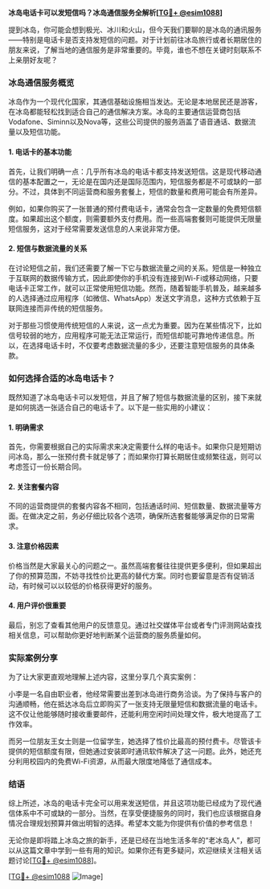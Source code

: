 **冰岛电话卡可以发短信吗？冰岛通信服务全解析[[TG💪+ @esim1088](https://t.me/s/esim1088)]**

提到冰岛，你可能会想到极光、冰川和火山，但今天我们要聊的是冰岛的通讯服务——特别是电话卡是否支持发短信的问题。对于计划前往冰岛旅行或者长期居住的朋友来说，了解当地的通信服务是非常重要的。毕竟，谁也不想在关键时刻联系不上亲朋好友呢？

### 冰岛通信服务概览

冰岛作为一个现代化国家，其通信基础设施相当发达。无论是本地居民还是游客，在冰岛都能轻松找到适合自己的通信解决方案。冰岛的主要通信运营商包括Vodafone、Siminn以及Nova等，这些公司提供的服务涵盖了语音通话、数据流量以及短信功能。

#### 1. 电话卡的基本功能

首先，让我们明确一点：几乎所有冰岛的电话卡都支持发送短信。这是现代移动通信的基本配置之一，无论是在国内还是国际范围内，短信服务都是不可或缺的一部分。不过，具体到不同运营商和服务套餐上，短信的数量和费用可能会有所差异。

例如，如果你购买了一张普通的预付费电话卡，通常会包含一定数量的免费短信额度。如果超出这个额度，则需要额外支付费用。而一些高端套餐则可能提供无限量短信服务，这对于经常需要发送信息的人来说非常方便。

#### 2. 短信与数据流量的关系

在讨论短信之前，我们还需要了解一下它与数据流量之间的关系。短信是一种独立于互联网的数据传输方式，因此即使你的手机没有连接到Wi-Fi或移动网络，只要电话卡正常工作，就可以正常使用短信功能。然而，随着智能手机普及，越来越多的人选择通过应用程序（如微信、WhatsApp）发送文字消息，这种方式依赖于互联网连接而非传统的短信服务。

对于那些习惯使用传统短信的人来说，这一点尤为重要。因为在某些情况下，比如信号较弱的地方，应用程序可能无法正常运行，而短信却能可靠地传递信息。所以，在选择电话卡时，不仅要考虑数据流量的多少，还要注意短信服务的具体条款。

### 如何选择合适的冰岛电话卡？

既然知道了冰岛电话卡可以发短信，并且了解了短信与数据流量的区别，接下来就是如何挑选一张适合自己的电话卡了。以下是一些实用的小建议：

#### 1. 明确需求

首先，你需要根据自己的实际需求来决定需要什么样的电话卡。如果你只是短期访问冰岛，那么一张预付费卡就足够了；而如果你打算长期居住或频繁往返，则可以考虑签订一份长期合同。

#### 2. 关注套餐内容

不同的运营商提供的套餐内容各不相同，包括通话时间、短信数量、数据流量等方面。在做决定之前，务必仔细比较各个选项，确保所选套餐能够满足你的日常需求。

#### 3. 注意价格因素

价格当然是大家最关心的问题之一。虽然高端套餐往往提供更多便利，但如果超出了你的预算范围，不妨寻找性价比更高的替代方案。同时也要留意是否有促销活动，有时候可以以较低的价格获得更好的服务。

#### 4. 用户评价很重要

最后，别忘了查看其他用户的反馈意见。通过社交媒体平台或者专门评测网站查找相关信息，可以帮助你更好地判断某个运营商的服务质量如何。

### 实际案例分享

为了让大家更直观地理解上述内容，这里分享几个真实案例：

小李是一名自由职业者，他经常需要出差到冰岛进行商务洽谈。为了保持与客户的沟通顺畅，他在抵达冰岛后立即购买了一张支持无限量短信和数据流量的电话卡。这不仅让他能够随时接收重要邮件，还能利用空闲时间处理文件，极大地提高了工作效率。

而另一位朋友王女士则是一位留学生，她选择了性价比最高的预付费卡。尽管该卡提供的短信额度有限，但她通过安装即时通讯软件解决了这一问题。此外，她还充分利用校园内的免费Wi-Fi资源，从而最大限度地降低了通信成本。

### 结语

综上所述，冰岛的电话卡完全可以用来发送短信，并且这项功能已经成为了现代通信体系中不可或缺的一部分。当然，在享受便捷服务的同时，我们也应该根据自身情况合理规划预算并做出明智的选择。希望本文能为你提供有价值的参考信息！

无论你是即将踏上冰岛之旅的新手，还是已经在当地生活多年的“老冰岛人”，都可以从这篇文章中学到一些有用的知识。如果你还有更多疑问，欢迎继续关注相关话题讨论[[TG💪+ @esim1088](https://t.me/s/esim1088)]。

[[TG💪+ @esim1088](https://t.me/s/esim1088) ![Image](https://i.postimg.cc/4NQfJmqS/Snipaste-2025-05-13-00-14-12.png)]